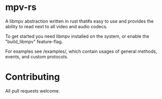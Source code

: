 # mpv-rs
A libmpv abstraction written in rust that#s easy to use and provides the ability to read next to all video and audio codecs.

To get started you need libmpv installed on the system, or enable the "build_libmpv" feature-flag.

For examples see /examples/, which contain usages of general methods, events, and custom protocols.

# Contributing
All pull requests welcome.
